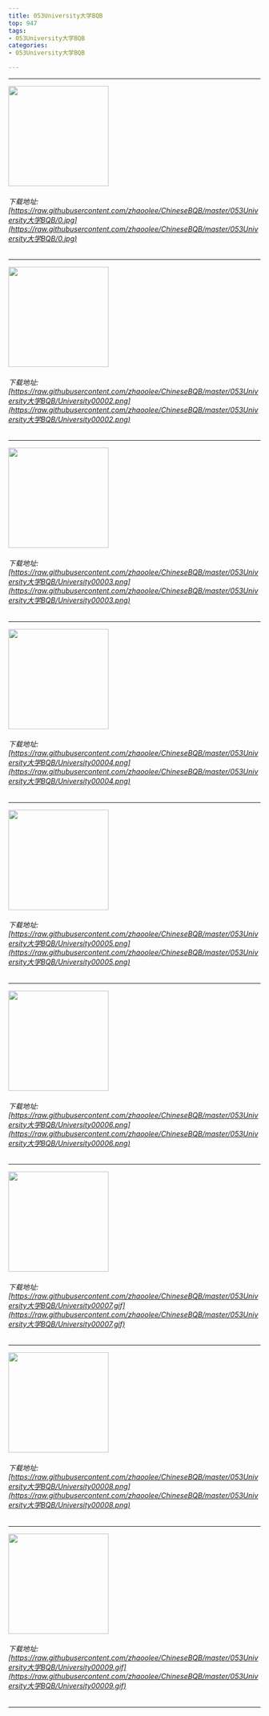 ```yaml
---
title: 053University大学BQB
top: 947
tags:
- 053University大学BQB
categories:
- 053University大学BQB

---
```


------

<!-- more -->

<img height='200px' style='height:200px;'  src='/ChineseBQB/images/loading.png' data-original=https://raw.githubusercontent.com/zhaoolee/ChineseBQB/master/053University大学BQB/0.jpg /><br/><h6>下载地址: [https://raw.githubusercontent.com/zhaoolee/ChineseBQB/master/053University大学BQB/0.jpg](https://raw.githubusercontent.com/zhaoolee/ChineseBQB/master/053University大学BQB/0.jpg)</h6><hr/><img height='200px' style='height:200px;'  src='/ChineseBQB/images/loading.png' data-original=https://raw.githubusercontent.com/zhaoolee/ChineseBQB/master/053University大学BQB/University00002.png /><br/><h6>下载地址: [https://raw.githubusercontent.com/zhaoolee/ChineseBQB/master/053University大学BQB/University00002.png](https://raw.githubusercontent.com/zhaoolee/ChineseBQB/master/053University大学BQB/University00002.png)</h6><hr/><img height='200px' style='height:200px;'  src='/ChineseBQB/images/loading.png' data-original=https://raw.githubusercontent.com/zhaoolee/ChineseBQB/master/053University大学BQB/University00003.png /><br/><h6>下载地址: [https://raw.githubusercontent.com/zhaoolee/ChineseBQB/master/053University大学BQB/University00003.png](https://raw.githubusercontent.com/zhaoolee/ChineseBQB/master/053University大学BQB/University00003.png)</h6><hr/><img height='200px' style='height:200px;'  src='/ChineseBQB/images/loading.png' data-original=https://raw.githubusercontent.com/zhaoolee/ChineseBQB/master/053University大学BQB/University00004.png /><br/><h6>下载地址: [https://raw.githubusercontent.com/zhaoolee/ChineseBQB/master/053University大学BQB/University00004.png](https://raw.githubusercontent.com/zhaoolee/ChineseBQB/master/053University大学BQB/University00004.png)</h6><hr/><img height='200px' style='height:200px;'  src='/ChineseBQB/images/loading.png' data-original=https://raw.githubusercontent.com/zhaoolee/ChineseBQB/master/053University大学BQB/University00005.png /><br/><h6>下载地址: [https://raw.githubusercontent.com/zhaoolee/ChineseBQB/master/053University大学BQB/University00005.png](https://raw.githubusercontent.com/zhaoolee/ChineseBQB/master/053University大学BQB/University00005.png)</h6><hr/><img height='200px' style='height:200px;'  src='/ChineseBQB/images/loading.png' data-original=https://raw.githubusercontent.com/zhaoolee/ChineseBQB/master/053University大学BQB/University00006.png /><br/><h6>下载地址: [https://raw.githubusercontent.com/zhaoolee/ChineseBQB/master/053University大学BQB/University00006.png](https://raw.githubusercontent.com/zhaoolee/ChineseBQB/master/053University大学BQB/University00006.png)</h6><hr/><img height='200px' style='height:200px;'  src='/ChineseBQB/images/loading.png' data-original=https://raw.githubusercontent.com/zhaoolee/ChineseBQB/master/053University大学BQB/University00007.gif /><br/><h6>下载地址: [https://raw.githubusercontent.com/zhaoolee/ChineseBQB/master/053University大学BQB/University00007.gif](https://raw.githubusercontent.com/zhaoolee/ChineseBQB/master/053University大学BQB/University00007.gif)</h6><hr/><img height='200px' style='height:200px;'  src='/ChineseBQB/images/loading.png' data-original=https://raw.githubusercontent.com/zhaoolee/ChineseBQB/master/053University大学BQB/University00008.png /><br/><h6>下载地址: [https://raw.githubusercontent.com/zhaoolee/ChineseBQB/master/053University大学BQB/University00008.png](https://raw.githubusercontent.com/zhaoolee/ChineseBQB/master/053University大学BQB/University00008.png)</h6><hr/><img height='200px' style='height:200px;'  src='/ChineseBQB/images/loading.png' data-original=https://raw.githubusercontent.com/zhaoolee/ChineseBQB/master/053University大学BQB/University00009.gif /><br/><h6>下载地址: [https://raw.githubusercontent.com/zhaoolee/ChineseBQB/master/053University大学BQB/University00009.gif](https://raw.githubusercontent.com/zhaoolee/ChineseBQB/master/053University大学BQB/University00009.gif)</h6><hr/>